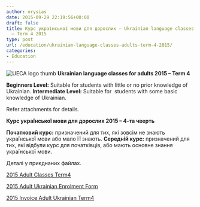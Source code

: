 ```yaml
---
author: orysias
date: 2015-09-29 22:19:56+00:00
draft: false
title: Курс української мови для дорослих – Ukrainian language classes for adults
  – Term 4 2015
type: post
url: /education/ukrainian-language-classes-adults-term-4-2015/
categories:
- Education
---
```


![UECA logo thumb](http://www.ozeukes.com/wp-content/uploads/2012/08/UECA-logo-thumb.jpg)
**Ukrainian language classes for adults 2015 – Term 4**

**Beginners Level:** Suitable for students with little or no prior knowledge of Ukrainian.
**Intermediate Level:** Suitable for  students with some basic knowledge of Ukrainian.

Refer attachments for details.

**Курс української мови для дорослих 2015 – 4-та чверть**

**Початковий курс:** призначений для тих, які зовсім не знають української мови або мало її знають.
**Середній курс:** призначений для тих, які відбули курс для початківців, або мають oсновне знання української мови.

Деталі у приєднаних файлах.

[2015 Adult Classes Term4](http://www.ozeukes.com/wp-content/uploads/2015/09/2015-Adult-Classes-Term4.doc)

[2015 Adult Ukrainian Enrolment Form](http://www.ozeukes.com/wp-content/uploads/2015/09/2015-Adult-Ukrainian-Enrolment-Form.doc)

[2015 Invoice Adult Ukrainian Term4](http://www.ozeukes.com/wp-content/uploads/2015/09/2015-Invoice-Adult-Ukrainian-Term4.doc)
